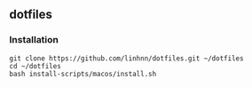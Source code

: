 ## dotfiles

### Installation
```
git clone https://github.com/linhnn/dotfiles.git ~/dotfiles
cd ~/dotfiles
bash install-scripts/macos/install.sh
```
